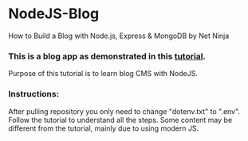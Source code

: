 # NodeJS-Blog
How to Build a Blog with Node.js, Express &amp; MongoDB by Net Ninja

### This is a blog app as demonstrated in this [tutorial](https://www.youtube.com/playlist?list=PL4cUxeGkcC9hAJ-ARcYq_z6lDZV7kT1xD).
Purpose of this tutorial is to learn blog CMS with NodeJS.

### Instructions:
After pulling repository you only need to change "dotenv.txt" to ".env".
Follow the tutorial to understand all the steps.
Some content may be different from the tutorial, mainly due to using modern JS.
